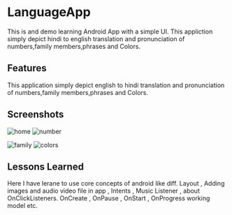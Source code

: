 
# LanguageApp

This is and demo learning Android App with a simple UI.
This appliction simply depict hindi to english translation and pronunciation of numbers,family members,phrases and Colors.


## Features

This application simply depict english to hindi translation and pronunciation of numbers,family members,phrases and Colors.

## Screenshots

![home](https://user-images.githubusercontent.com/84755719/154401746-dee3fe72-11e3-4e8a-8f61-1808a765018a.png)
![number](https://user-images.githubusercontent.com/84755719/154401769-43706676-fb21-4fea-ad04-65f1b22fedb1.png)

![family](https://user-images.githubusercontent.com/84755719/154401862-340bc52d-e07d-4809-be78-bca78260c808.png)
![colors](https://user-images.githubusercontent.com/84755719/154401875-e1a2d171-363e-41b1-ad26-dde2ef78b433.png)

## Lessons Learned

Here I have lerane to use core concepts of android like diff. Layout , Adding images and audio video file in app , Intents , Music Listener , about OnClickListeners. 
OnCreate , OnPause , OnStart , OnProgress working model etc.



